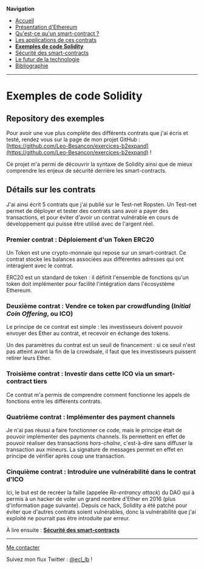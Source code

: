 **Navigation**
* [Accueil](index.html)
* [Présentation d'Ethereum](ethereum.html)
* [Qu'est-ce qu'un smart-contract ?](smartcontracts.html)
* [Les applications de ces contrats](applications.html)
* [**Exemples de code Solidity**](exemples.html)
* [Sécurité des smart-contracts](securite.html)
* [Le futur de la technologie](futur.html)
* [Bibliographie](bibliographie.html)

___
# Exemples de code Solidity

## Repository des exemples
Pour avoir une vue plus complète des différents contrats que j'ai écris et testé, rendez vous sur la page de mon projet GitHub : [https://github.com/Leo-Besancon/exercices-b2expand](https://github.com/Leo-Besancon/exercices-b2expand) !

Ce projet m'a permi de découvrir la syntaxe de Solidity ainsi que de mieux comprendre les enjeux de sécurité derrière les smart-contracts.

## Détails sur les contrats

J'ai ainsi écrit 5 contrats que j'ai publié sur le Test-net Ropsten. Un Test-net permet de déployer et tester des contrats sans avoir a payer des transactions,
et pour éviter d'avoir un contrat vulnérable en cours de développement qui puisse être utilisé avec de l'argent réel.

### Premier contrat : Déploiement d'un Token ERC20

Un Token est une crypto-monnaie qui repose sur un smart-contract. Ce contrat stocke les balances associées aux différentes adresses qui ont intéragient avec le contrat.

ERC20 est un standard de token : il définit l'ensemble de fonctions qu'un token doit implémenter pour facilité l'intégration dans l'écosystème Ethereum.


### Deuxième contrat : Vendre ce token par crowdfunding (_Initial Coin Offering_, ou ICO)

Le principe de ce contrat est simple : les investisseurs doivent pouvoir envoyer des Ether au contrat, et recevoir en échange des tokens.



Un des paramètres du contrat est un seuil de financement : si ce seuil n'est pas atteint avant la fin de la crowdsale, il faut que les investisseurs puissent retirer leurs Ether.



### Troisième contrat : Investir dans cette ICO via un smart-contract tiers

Ce contrat m'a permis de comprendre comment fonctionne les appels de fonctions entre les différents contrats.



### Quatrième contrat : Implémenter des payment channels

Je n'ai pas réussi a faire fonctionner ce code, mais le principe était de pouvoir implémenter des payments channels. Ils permettent en effet de pouvoir réaliser des transactions _hors-chaîne_,
c'est-à-dire sans diffuser la transaction aux mineurs. La signature de messages permet en effet en principe de vérifier après coup une transaction.



### Cinquième contrat : Introduire une vulnérabilité dans le contrat d'ICO

Ici, le but est de recréer la faille (appelée _Re-entrancy attack_) du DAO qui à permis à un hacker de voler un grand nombre d'Ether en 2016 (plus d'information page suivante).
Depuis ce hack, Solidity a été patché pour éviter que d'autres contrats soient vulnérables, donc la vulnérabilité que j'ai exploité ne pourrait pas être introduite par erreur.

À lire ensuite : [**Sécurité des smart-contracts**](securite.html)

___
[Me contacter](mailto://leo.besancon@ecl14.ec-lyon.fr)

Suivez mon flux Twitter : [@ecl_lb](https://twitter.com/ecl_lb) !
